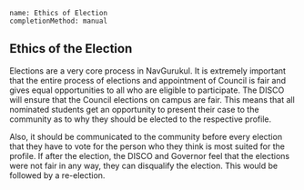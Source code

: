 ```ngMeta
name: Ethics of Election
completionMethod: manual
```

## Ethics of the Election
Elections are a very core process in NavGurukul. It is extremely important that the entire process of elections and appointment of Council is fair and gives equal opportunities to all who are eligible to participate. The DISCO will ensure that the Council elections on campus are fair. This means that all nominated students get an opportunity to present their case to the community as to why they should be elected to the respective profile.

<!-- TODO : Issko behetar likhna hai -->

Also, it should be communicated to the community before every election that they have to vote for the person who they think is most suited for the profile. If after the election, the DISCO and Governor feel that the elections were not fair in any way, they can disqualify the election. This would be followed by a re-election.
